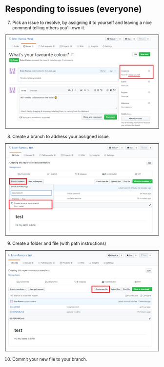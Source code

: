 # Responding to issues (everyone)

7. Pick an issue to resolve, by assigning it to yourself and leaving a nice comment telling others you'll own it.

![Assign issue](images/assign_issue.jpg)

8. Create a branch to address your assigned issue.

![Create branch](create_branch.jpg)

9. Create a folder and file (with path instructions)

![Create file](create_file.jpg)

10. Commit your new file to your branch.

